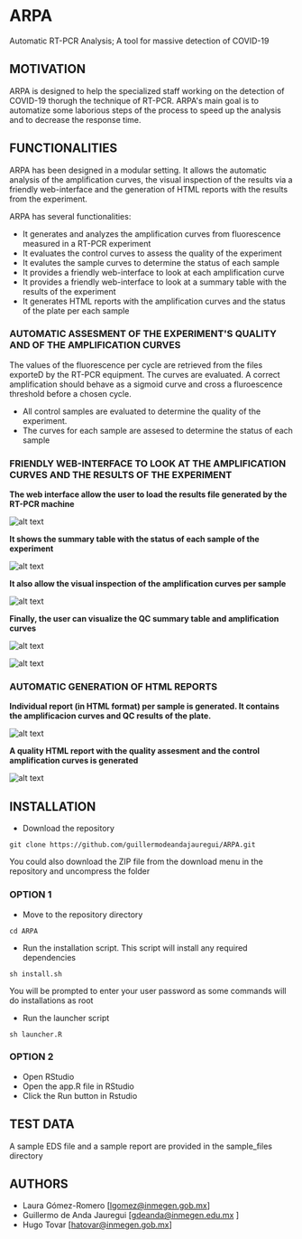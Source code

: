 # ARPA
Automatic RT-PCR Analysis; A tool for massive detection of COVID-19

## MOTIVATION
ARPA is designed to help the specialized staff working on the detection of COVID-19 thorugh the technique of RT-PCR. ARPA's main goal is to automatize some laborious steps of the process to speed up the analysis and to decrease the response time.

## FUNCTIONALITIES

ARPA has been designed in a modular setting. It allows the automatic analysis of the amplification curves, the visual inspection of the results via a friendly web-interface and the generation of HTML reports with the results from the experiment.

ARPA has several functionalities:

 - It generates and analyzes the amplification curves from fluorescence measured in a RT-PCR experiment
 - It evaluates the control curves to assess the quality of the experiment
 - It evalutes the sample curves to determine the status of each sample
 - It provides a friendly web-interface to look at each amplification curve
 - It provides a friendly web-interface to look at a summary table with the results of the experiment
 - It generates HTML reports with the amplification curves and the status of the plate per each sample

### AUTOMATIC ASSESMENT OF THE EXPERIMENT'S QUALITY AND OF THE AMPLIFICATION CURVES 

The values of the fluorescence per cycle are retrieved from the files exporteD by the RT-PCR equipment. The curves are evaluated. A correct amplification should behave as a sigmoid curve and cross a fluroescence threshold before a chosen cycle.

 - All control samples are evaluated to determine the quality of the experiment.
 - The curves for each sample are assesed to determine the status of each sample


### FRIENDLY WEB-INTERFACE TO LOOK AT THE AMPLIFICATION CURVES AND THE RESULTS OF THE EXPERIMENT

**The web interface allow the user to load the results file generated by the RT-PCR machine**

![alt text](https://github.com/INMEGEN/ARPA/blob/main/images/web-initial.jpeg?raw=true)


**It shows the summary table with the status of each sample of the experiment**

![alt text](https://github.com/INMEGEN/ARPA/blob/main/images/web-summary-table.jpeg?raw=true)


**It also allow the visual inspection of the amplification curves per sample**

![alt text](https://github.com/INMEGEN/ARPA/blob/main/images/web-sample-curves.jpeg?raw=true)


**Finally, the user can visualize the QC summary table and amplification curves**

![alt text](https://github.com/INMEGEN/ARPA/blob/main/images/web-qc-table.jpeg?raw=true)

![alt text](https://github.com/INMEGEN/ARPA/blob/main/images/web-qc-curves.jpeg?raw=true)




### AUTOMATIC GENERATION OF HTML REPORTS 

**Individual report (in HTML format) per sample is generated. It contains the amplificacion curves and QC results of the plate.**

![alt text](https://github.com/INMEGEN/ARPA/blob/main/images/html_sample.png?raw=true)

**A quality HTML report with the quality assesment and the control amplification curves is generated**

![alt text](https://github.com/INMEGEN/ARPA/blob/main/images/html_qc.png?raw=true)

## INSTALLATION

 - Download the repository

```
git clone https://github.com/guillermodeandajauregui/ARPA.git
```
You could also download the ZIP file from the download menu in the repository and uncompress the folder


### OPTION 1

 - Move to the repository directory

```
cd ARPA
```

 - Run the installation script. This script will install any required dependencies

```
sh install.sh
```
You will be prompted to enter your user password as some commands will do installations as root

 - Run the launcher script

```
sh launcher.R
```

### OPTION 2

 - Open RStudio
 - Open the app.R file in RStudio
 - Click the Run button in Rstudio

## TEST DATA

A sample EDS file and a sample report are provided in the sample_files directory
 
## AUTHORS

 - Laura Gómez-Romero [lgomez@inmegen.gob.mx]
 - Guillermo de Anda Jauregui [gdeanda@inmegen.edu.mx ]
 - Hugo Tovar [hatovar@inmegen.gob.mx] 
